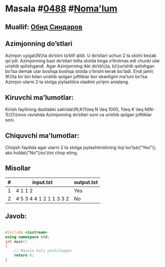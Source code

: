 
<h1>Masala #<a href="https://robocontest.uz/tasks/0488">0488</a> #<a href="https://robocontest.uz/tasks?category=1">Noma'lum</a></h1>
<h2> Muallif: <a href="https://robocontest.uz/profile/thecr4sh">Обид Синдаров</a></h2>
<h2>Azimjonning do’stlari</h2>
<p>Azimjon uyiga\(N\)ta do’stini ta’klif qildi. U do’stlari uchun 2 ta stolni bezab qo’ydi. Azimjonning bazi do’stlari bitta stolda birga o’tirolmas edi chunki ular urishib qolishgandi. Agar Azimjonning ikki do’sti\((a, b)\)urishib qolishgan bo’lsa demak ular boshqa boshqa stolda o’tirishi kerak bo’ladi. Endi jami\(K\)ta bir biri bilan urishib qolgan juftliklar bor ekanligini ma’lum bo’lsa Azimjon ularni 2 ta stolga joylashtira oladimi yo’qmi aniqlang.</p>
<h2>Kiruvchi ma'lumotlar:</h2>
<p>Kirish fayilining dastlabki satirida\(N,K(1\leq N \leq 1000, 1\leq K \leq N(N-1)/2)\)mos ravishda Azimjonning do’stlari soni va urishib qolgan juftliklar soni.</p>
<h2>Chiquvchi ma'lumotlar:</h2>
<p>Chiqish fayilida agar ularni 2 ta stolga joylashtirishning iloji bo’lsa\("Yes"\), aks holda\("No"\)so’zini chop eting.</p>
<h2>Misollar</h2>
<table>
    <thead>
        <tr>
            <th>#</th>
            <th>input.txt</th>
            <th>output.txt</th>
        </tr>
    </thead>
    <tbody>
            <tr>
                <td>1</td>
                <td>4 1
1 2</td>
                <td>Yes</td>
            </tr>
            <tr>
                <td>2</td>
                <td>4 5
3 4
4 1
2 1
1 3
3 2</td>
                <td>No</td>
            </tr>
    </tbody>
    </table>
    
<h2>Javob:</h2>

######
```cpp
#include <iostream>
using namespace std;
int main()
{
    // Masala hali yechilmagan
    return 0;
}
```
